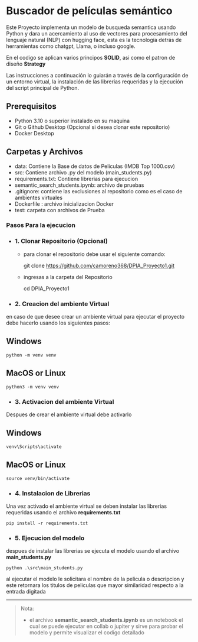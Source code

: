 # Buscador de películas semántico

Este Proyecto implementa un modelo de busqueda semantica usando Python y dara un acercamiento al uso de vectores para procesamiento del lenguaje natural (NLP) con hugging face, esta es la tecnología detrás de herramientas como chatgpt, Llama, o incluso google.

En el codigo se aplican varios principos **SOLID**, asi como el patron de diseño **Strategy**

Las instrucciones a continuación lo guiarán a través de la configuración de un entorno virtual, la instalación de las librerias requeridas y la ejecución del script principal de Python.


## Prerequisitos

- Python 3.10 o superior instalado en su maquina
- Git o Github Desktop (Opcional si desea clonar este repositorio)
- Docker Desktop

## Carpetas y Archivos

- data: Contiene la Base de datos de Peliculas (IMDB Top 1000.csv)
- src: Contiene archivo .py del modelo (main_students.py) 
- requirements.txt: Contiene librerias para ejecucion
- semantic_search_students.ipynb:  archivo de pruebas
- .gitignore: contiene las exclusiones al repositorio como es el caso de ambientes virtuales 
- Dockerfile : archivo inicializacion Docker
- test: carpeta con archivos de Prueba


### Pasos Para la ejecucion

- ### 1. Clonar Repositorio (Opcional)
    - para clonar el repositorio debe usar el siguiente comando: 

      git clone https://github.com/camoreno368/DPIA_Proyecto1.git

    - ingresas a la carpeta del Repositorio

      cd DPIA_Proyecto1

- ### 2. Creacion del ambiente Virtual
en caso de que desee crear un ambiente virtual para ejecutar el proyecto debe hacerlo usando los siguientes pasos:

## Windows

    python -m venv venv  

## MacOS or Linux

    python3 -m venv venv

- ### 3. Activacion del ambiente Virtual

Despues de crear el ambiente virtual debe activarlo

## Windows

    venv\Scripts\activate 

## MacOS or Linux

    source venv/bin/activate

- ### 4. Instalacion de Librerias

Una vez activado el ambiente virtual se deben instalar las librerias requeridas usando el archivo **requirements.txt**

    pip install -r requirements.txt

- ### 5. Ejecucion del modelo

despues de instalar las librerias se ejecuta el modelo usando el archivo **main_students.py**

    python .\src\main_students.py

al ejecutar el modelo le solicitara el nombre de la pelicula o descripcion y este retornara los titulos de peliculas que mayor similaridad respecto a la entrada digitada

---
> Nota: 
>* el archivo **semantic_search_students.ipynb** es un notebook el cual se puede ejecutar en collab o jupiter y sirve para probar el modelo y permite visualizar el codigo detallado